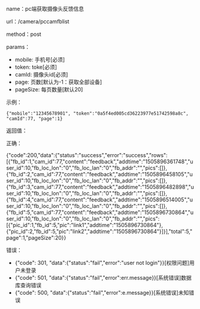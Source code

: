 name：pc端获取摄像头反馈信息

url：/camera/pccamfblist

method：post

params：

* mobile: 手机号[必须]
* token: toke[必须]
* camId: 摄像头id[必须]
* page: 页数[默认为-1：获取全部设备]
* pageSize: 每页数量[默认20]

示例：

```
{"mobile":"12345678901", "token":"0a5f4ed005cd36223977e51742598a8c", "camId":77, "page":1}
```

返回值：

正确：

{"code":200,"data":{"status":"success","error":"success","rows":[{"fb_id":1,"cam_id":77,"content":"feedback","addtime":"1505896361748","user_id":10,"fb_loc_lon":"0","fb_loc_lan":"0","fb_addr":"","pics":[]},{"fb_id":2,"cam_id":77,"content":"feedback","addtime":"1505896458105","user_id":10,"fb_loc_lon":"0","fb_loc_lan":"0","fb_addr":"","pics":[]},{"fb_id":3,"cam_id":77,"content":"feedback","addtime":"1505896482898","user_id":10,"fb_loc_lon":"0","fb_loc_lan":"0","fb_addr":"","pics":[]},{"fb_id":4,"cam_id":77,"content":"feedback","addtime":"1505896514005","user_id":10,"fb_loc_lon":"0","fb_loc_lan":"0","fb_addr":"","pics":[]},{"fb_id":5,"cam_id":77,"content":"feedback","addtime":"1505896730864","user_id":10,"fb_loc_lon":"0","fb_loc_lan":"0","fb_addr":"","pics":[{"pic_id":1,"fb_id":5,"pic":"link1","addtime":"1505896730864"},{"pic_id":2,"fb_id":5,"pic":"link2","addtime":"1505896730864"}]}],"total":5,"page":1,"pageSize":20}}

错误：

* {"code": 301, "data":{"status":"fail","error":"user not login"}}[权限问题]用户未登录
* {"code": 501, "data":{"status":"fail","error":err.message}}[系统错误]数据库查询错误
* {"code": 500, "data":{"status":"fail","error":e.message}}[系统错误]未知错误
